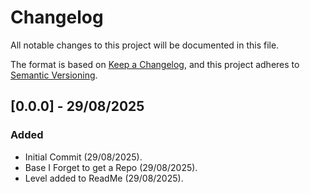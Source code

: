 # Changelog

All notable changes to this project will be documented in this file.

The format is based on [Keep a Changelog](https://keepachangelog.com/en/1.1.0/),
and this project adheres to [Semantic Versioning](https://semver.org/spec/v2.0.0.html).


## [0.0.0] - 29/08/2025

### Added

- Initial Commit (29/08/2025).
- Base I Forget to get a Repo (29/08/2025).
- Level added to ReadMe (29/08/2025).
